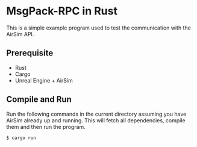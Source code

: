 # MsgPack-RPC in Rust

This is a simple example program used to test the communication with the AirSim API.

## Prerequisite

- Rust
- Cargo
- Unreal Engine + AirSim

## Compile and Run

Run the following commands in the current directory assuming you have AirSim already up and running. This will fetch all dependencies, compile them and then run the program.

```console
$ cargo run
```
